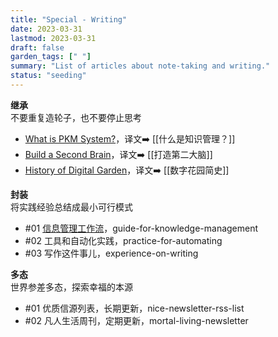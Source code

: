 ```yaml
---
title: "Special - Writing"
date: 2023-03-31
lastmod: 2023-03-31
draft: false
garden_tags: [" "]
summary: "List of articles about note-taking and writing."
status: "seeding"
---
```


**继承**  
不要重复造轮子，也不要停止思考

- [What is PKM System?](https://www.nickang.com/2020-07-05-personal-knowledge-management-system/)，译文➡️ [[什么是知识管理？]]
- [Build a Second Brain](https://maggieappleton.com/basb)，译文➡️ [[打造第二大脑]]
- [History of Digital Garden](https://maggieappleton.com/garden-history)，译文➡️ [[数字花园简史]]

**封装**  
将实践经验总结成最小可行模式

- #01 [信息管理工作流](https://palepriest.github.io/garden/guide-for-pkm/)，guide-for-knowledge-management
- #02 工具和自动化实践，practice-for-automating
- #03 写作这件事儿，experience-on-writing

**多态**  
世界参差多态，探索幸福的本源

- #01 优质信源列表，长期更新，nice-newsletter-rss-list
- #02 凡人生活周刊，定期更新，mortal-living-newsletter